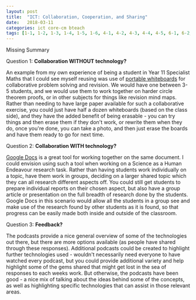 ```yaml
---
layout: post
title:  "ICT: Collaboration, Cooperation, and Sharing"
date:   2018-03-11
categories: ict core-cm bteach
tags: [1-1, 1-2, 1-3, 1-4, 1-5, 1-6, 4-1, 4-2, 4-3, 4-4, 4-5, 6-1, 6-2, 6-3, 6-4]
---
```

Missing Summary

Question 1: **Collaboration WITHOUT technology?**

An example from my own experience of being a student in Year 11 Specialist Maths that I could see myself reusing was use of [portable whiteboards](https://www.officeworks.com.au/shop/officeworks/p/j-burrows-magnetic-whiteboard-900-x-600mm-oak-jbwhte96ok) for collaborative problem solving and revision. We would have one between 3-5 students, and we would use them to work together on harder circle theorem proofs, or in other subjects for things like revision mind maps. Rather than needing to have large paper available for such a collaborative exercise, you could just have half a dozen whiteboards (based on the class side), and they have the added benefit of being erasable - you can try things and then erase them if they don't work, or rewrite them when they do, once you're done, you can take a photo, and then just erase the boards and have them ready to go for next time.

Question 2: **Collaboration WITH technology?**

[Google Docs](https://www.google.com.au/docs/about/) is a great tool for working together on the same document. I could envision using such a tool when working on a Science as a Human Endeavour research task. Rather than having students work individually on a topic, have them work in groups, deciding on a larger shared topic which they can all research different aspects off. You could still get students to prepare individual reports on their chosen aspect, but also have a group article or presentation on the full breadth of research done by the students. Google Docs in this scenario would allow all the students in a group see and make use of the research found by other students as it is found, so that progress can be easily made both inside and outside of the classroom.

Question 3: **Feedback?**

The podcasts provide a nice general overview of some of the technologies out there, but there are more options available (as people have shared through these responses). Additional podcasts could be created to highlight further technologies used - wouldn't necessarily need everyone to have watched every podcast, but you could provide additional variety and help highlight some of the gems shared that might get lost in the sea of responses to each weeks work. But otherwise, the podcasts have been good - a nice mix of talking about the ideas behind some of the concepts, as well as highlighting specific technologies that can assist in those relevant areas.
